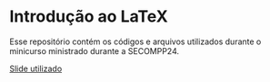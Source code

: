 # Introdução ao LaTeX

Esse repositório contém os códigos e arquivos utilizados durante o minicurso ministrado durante a SECOMPP24.

[Slide utilizado]([https://](https://drive.google.com/file/d/11D3yrJOKIAaYDaCt5lrdpl1XoPNHTJj6/view?usp=sharing))